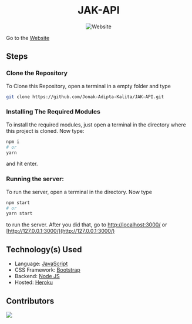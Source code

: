 <div align=center>

# JAK-API

![Website](https://img.shields.io/website?down_color=red&down_message=Offline&style=for-the-badge&up_color=green&up_message=Online&url=https%3A%2F%2Fjak-api-dot-com.herokuapp.com)

</div>

Go to the [Website](http://jak-api-dot-com.herokuapp.com/)

## Steps

### Clone the Repository

To Clone this Repository, open a terminal in a empty folder and type

```bash
git clone https://github.com/Jonak-Adipta-Kalita/JAK-API.git
```

### Installing The Required Modules

To install the required modules, just open a terminal in the directory where this project is cloned. Now type:

```bash
npm i
# or
yarn
```

and hit enter.

### Running the server:

To run the server, open a terminal in the directory. Now type

```bash
npm start
# or
yarn start
```

to run the server. After you did that, go to [http://localhost:3000/](http://localhost:3000/) or
[http://127.0.0.1:3000/](http://127.0.0.1:3000/)

## Technology(s) Used

-   Language: [JavaScript](https://www.javascript.com/)
-   CSS Framework: [Bootstrap](https://getbootstrap.com/docs/4.6/getting-started/introduction/)
- 	Backend: [Node JS](https://nodejs.org/)
-   Hosted: [Heroku](https://heroku.com/)

## Contributors

<a href = "https://github.com/Jonak-Adipta-Kalita/JAK-API/graphs/contributors">
	<img src="https://contrib.rocks/image?repo=Jonak-Adipta-Kalita/JAK-API" />
</a>
